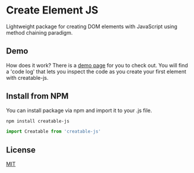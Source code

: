 # Create Element JS

Lightweight package for creating DOM elements with JavaScript using method chaining paradigm.

## Demo

How does it work? There is a [demo page](https://3tw.github.io/creatable-js-demo/) for you to check out. You will find a 'code log' that lets you inspect the code as you create your first element with creatable-js.

## Install from NPM

You can install package via npm and import it to your .js file.

```bash
npm install creatable-js
```

```js
import Creatable from 'creatable-js'
```

## License
[MIT](https://choosealicense.com/licenses/mit/)
